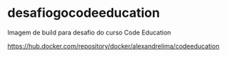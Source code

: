 # desafiogocodeeducation
Imagem de build para desafio do curso Code Education

https://hub.docker.com/repository/docker/alexandrelima/codeeducation
